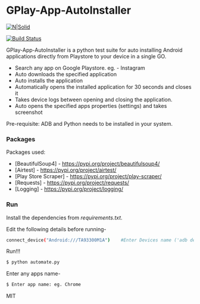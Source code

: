 # GPlay-App-AutoInstaller

[![N|Solid](https://www.gstatic.com/android/market_images/web/play_prism_hlock_2x.png)](https://play.google.com/store)

[![Build Status](https://travis-ci.org/joemccann/dillinger.svg?branch=master)](https://travis-ci.org/joemccann/dillinger)

GPlay-App-AutoInstaller is a python test suite for auto installing Android applications directly from Playstore to your device in a single GO.

  - Search any app on Google Playstore. eg. - Instagram
  - Auto downloads the specified application
  - Auto installs the application
  - Automatically opens the installed application for 30 seconds and closes it
  - Takes device logs between opening and closing the application.
  - Auto opens the specified apps properties (settings) and takes screenshot

Pre-requisite:
ADB and Python needs to be installed in your system.

### Packages

Packages used:

* [BeautifulSoup4] - https://pypi.org/project/beautifulsoup4/
* [Airtest] - https://pypi.org/project/airtest/
* [Play Store Scraper] - https://pypi.org/project/play-scraper/
* [Requests] - https://pypi.org/project/requests/
* [Logging] - https://pypi.org/project/logging/

### Run

Install the dependencies from *requirements.txt*.

Edit the following details before running-
```sh
connect_device("Android:///TA93300M1A")    #Enter Devices name ('adb devices')
```
Run!!!
```sh
$ python automate.py
```
Enter any apps name-
```sh
$ Enter app name: eg. Chrome
```


MIT
